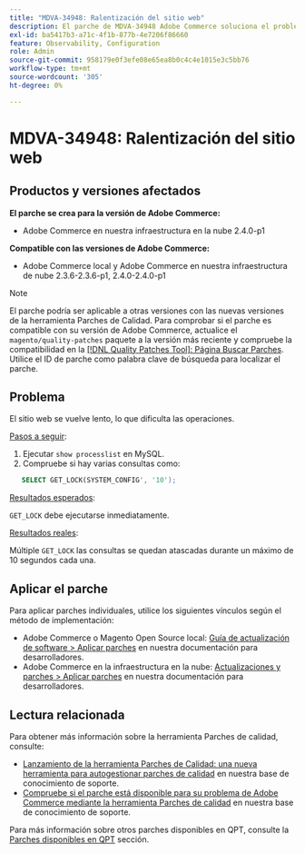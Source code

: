 ```yaml
---
title: "MDVA-34948: Ralentización del sitio web"
description: El parche de MDVA-34948 Adobe Commerce soluciona el problema de la ralentización del sitio web. Este parche está disponible cuando está instalada la [Quality Patches Tool (QPT)](/help/announcements/adobe-commerce-announcements/magento-quality-patches-released-new-tool-to-self-serve-quality-patches.md) 1.1.1. El ID del parche es MDVA-34948. Tenga en cuenta que el problema se corrigió en la versión 2.4.1 de Adobe Commerce.
exl-id: ba5417b3-a71c-4f1b-877b-4e7206f86660
feature: Observability, Configuration
role: Admin
source-git-commit: 958179e0f3efe08e65ea8b0c4c4e1015e3c5bb76
workflow-type: tm+mt
source-wordcount: '305'
ht-degree: 0%

---
```


# MDVA-34948: Ralentización del sitio web


## Productos y versiones afectados

**El parche se crea para la versión de Adobe Commerce:**

* Adobe Commerce en nuestra infraestructura en la nube 2.4.0-p1

**Compatible con las versiones de Adobe Commerce:**

* Adobe Commerce local y Adobe Commerce en nuestra infraestructura de nube 2.3.6-2.3.6-p1, 2.4.0-2.4.0-p1

>[!NOTE]
>
>El parche podría ser aplicable a otras versiones con las nuevas versiones de la herramienta Parches de Calidad. Para comprobar si el parche es compatible con su versión de Adobe Commerce, actualice el `magento/quality-patches` paquete a la versión más reciente y compruebe la compatibilidad en la [[!DNL Quality Patches Tool]: Página Buscar Parches](https://devdocs.magento.com/quality-patches/tool.html#patch-grid). Utilice el ID de parche como palabra clave de búsqueda para localizar el parche.

## Problema

El sitio web se vuelve lento, lo que dificulta las operaciones.

<u>Pasos a seguir</u>:

1. Ejecutar `show processlist` en MySQL.
1. Compruebe si hay varias consultas como:

```sql
   SELECT GET_LOCK(SYSTEM_CONFIG', '10');
```

<u>Resultados esperados</u>:

`GET_LOCK` debe ejecutarse inmediatamente.

<u>Resultados reales</u>:

Múltiple `GET_LOCK` las consultas se quedan atascadas durante un máximo de 10 segundos cada una.

## Aplicar el parche

Para aplicar parches individuales, utilice los siguientes vínculos según el método de implementación:

* Adobe Commerce o Magento Open Source local: [Guía de actualización de software > Aplicar parches](https://devdocs.magento.com/guides/v2.4/comp-mgr/patching/mqp.html) en nuestra documentación para desarrolladores.
* Adobe Commerce en la infraestructura en la nube: [Actualizaciones y parches > Aplicar parches](https://devdocs.magento.com/cloud/project/project-patch.html) en nuestra documentación para desarrolladores.

## Lectura relacionada

Para obtener más información sobre la herramienta Parches de calidad, consulte:

* [Lanzamiento de la herramienta Parches de Calidad: una nueva herramienta para autogestionar parches de calidad](/help/announcements/adobe-commerce-announcements/magento-quality-patches-released-new-tool-to-self-serve-quality-patches.md) en nuestra base de conocimiento de soporte.
* [Compruebe si el parche está disponible para su problema de Adobe Commerce mediante la herramienta Parches de calidad](/help/support-tools/patches-available-in-qpt-tool/check-patch-for-magento-issue-with-magento-quality-patches.md) en nuestra base de conocimiento de soporte.

Para más información sobre otros parches disponibles en QPT, consulte la [Parches disponibles en QPT](https://support.magento.com/hc/en-us/sections/360010506631-Patches-available-in-QPT-tool-) sección.
